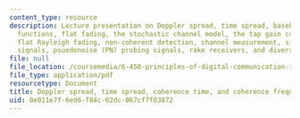 ```yaml
---
content_type: resource
description: Lecture presentation on Doppler spread, time spread, baseband system
  functions, flat fading, the stochastic channel model, the tap gain correlation function,
  flat Rayleigh fading, non-coherent detection, channel measurement, simple probing
  signals, psuedonoise (PN) probing signals, rake receivers, and diversity.
file: null
file_location: /coursemedia/6-450-principles-of-digital-communication-i-fall-2009/0e011e7f6ed6f84c02dc067cf7f03872_MIT6_450F09_slide22.pdf
file_type: application/pdf
resourcetype: Document
title: Doppler spread, time spread, coherence time, and coherence frequency
uid: 0e011e7f-6ed6-f84c-02dc-067cf7f03872
---
```

